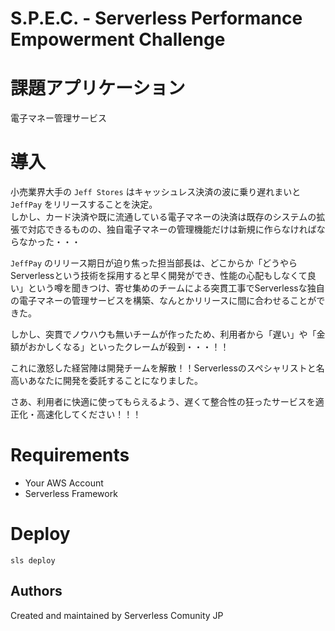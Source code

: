 S.P.E.C. - Serverless Performance Empowerment Challenge
==========

# 課題アプリケーション
電子マネー管理サービス

# 導入

小売業界大手の `Jeff Stores` はキャッシュレス決済の波に乗り遅れまいと `JeffPay` をリリースすることを決定。  
しかし、カード決済や既に流通している電子マネーの決済は既存のシステムの拡張で対応できるものの、独自電子マネーの管理機能だけは新規に作らなければならなかった・・・

`JeffPay` のリリース期日が迫り焦った担当部長は、どこからか「どうやらServerlessという技術を採用すると早く開発ができ、性能の心配もしなくて良い」という噂を聞きつけ、寄せ集めのチームによる突貫工事でServerlessな独自の電子マネーの管理サービスを構築、なんとかリリースに間に合わせることができた。

しかし、突貫でノウハウも無いチームが作ったため、利用者から「遅い」や「金額がおかしくなる」といったクレームが殺到・・・！！

これに激怒した経営陣は開発チームを解散！！Serverlessのスペシャリストと名高いあなたに開発を委託することになりました。

さあ、利用者に快適に使ってもらえるよう、遅くて整合性の狂ったサービスを適正化・高速化してください！！！

# Requirements
- Your AWS Account
- Serverless Framework

# Deploy

```
sls deploy
```

Authors
-------

Created and maintained by Serverless Comunity JP
